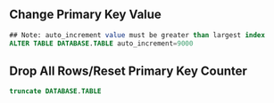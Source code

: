 ## Change Primary Key Value
```SQL
## Note: auto_increment value must be greater than largest index
ALTER TABLE DATABASE.TABLE auto_increment=9000
```

## Drop All Rows/Reset Primary Key Counter
```SQL
truncate DATABASE.TABLE 
```